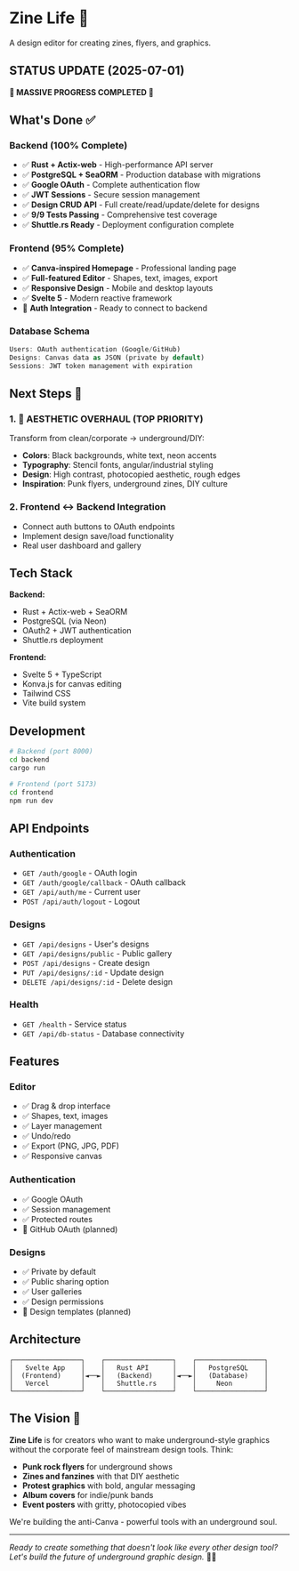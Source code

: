 # Zine Life 🤘

A design editor for creating zines, flyers, and graphics.

## STATUS UPDATE (2025-07-01)
**🎉 MASSIVE PROGRESS COMPLETED 🎉**

## What's Done ✅

### Backend (100% Complete) 
- ✅ **Rust + Actix-web** - High-performance API server
- ✅ **PostgreSQL + SeaORM** - Production database with migrations
- ✅ **Google OAuth** - Complete authentication flow
- ✅ **JWT Sessions** - Secure session management
- ✅ **Design CRUD API** - Full create/read/update/delete for designs
- ✅ **9/9 Tests Passing** - Comprehensive test coverage
- ✅ **Shuttle.rs Ready** - Deployment configuration complete

### Frontend (95% Complete)
- ✅ **Canva-inspired Homepage** - Professional landing page
- ✅ **Full-featured Editor** - Shapes, text, images, export
- ✅ **Responsive Design** - Mobile and desktop layouts
- ✅ **Svelte 5** - Modern reactive framework
- 🔄 **Auth Integration** - Ready to connect to backend

### Database Schema
```rust
Users: OAuth authentication (Google/GitHub)
Designs: Canvas data as JSON (private by default)
Sessions: JWT token management with expiration
```

## Next Steps 🚨

### 1. 🎨 AESTHETIC OVERHAUL (TOP PRIORITY)
Transform from clean/corporate → underground/DIY:
- **Colors**: Black backgrounds, white text, neon accents
- **Typography**: Stencil fonts, angular/industrial styling
- **Design**: High contrast, photocopied aesthetic, rough edges
- **Inspiration**: Punk flyers, underground zines, DIY culture

### 2. Frontend ↔ Backend Integration
- Connect auth buttons to OAuth endpoints
- Implement design save/load functionality
- Real user dashboard and gallery

## Tech Stack

**Backend:**
- Rust + Actix-web + SeaORM
- PostgreSQL (via Neon)
- OAuth2 + JWT authentication
- Shuttle.rs deployment

**Frontend:**
- Svelte 5 + TypeScript
- Konva.js for canvas editing
- Tailwind CSS
- Vite build system

## Development

```bash
# Backend (port 8000)
cd backend
cargo run

# Frontend (port 5173)  
cd frontend
npm run dev
```

## API Endpoints

### Authentication
- `GET /auth/google` - OAuth login
- `GET /auth/google/callback` - OAuth callback
- `GET /api/auth/me` - Current user
- `POST /api/auth/logout` - Logout

### Designs
- `GET /api/designs` - User's designs
- `GET /api/designs/public` - Public gallery
- `POST /api/designs` - Create design
- `PUT /api/designs/:id` - Update design
- `DELETE /api/designs/:id` - Delete design

### Health
- `GET /health` - Service status
- `GET /api/db-status` - Database connectivity

## Features

### Editor
- ✅ Drag & drop interface
- ✅ Shapes, text, images
- ✅ Layer management
- ✅ Undo/redo
- ✅ Export (PNG, JPG, PDF)
- ✅ Responsive canvas

### Authentication  
- ✅ Google OAuth
- ✅ Session management
- ✅ Protected routes
- 🔄 GitHub OAuth (planned)

### Designs
- ✅ Private by default
- ✅ Public sharing option
- ✅ User galleries
- ✅ Design permissions
- 🔄 Design templates (planned)

## Architecture

```
┌─────────────────┐    ┌─────────────────┐    ┌─────────────────┐
│   Svelte App    │    │   Rust API      │    │   PostgreSQL    │
│  (Frontend)     │◄──►│   (Backend)     │◄──►│   (Database)    │
│   Vercel        │    │   Shuttle.rs    │    │     Neon        │
└─────────────────┘    └─────────────────┘    └─────────────────┘
```

## The Vision 🤘

**Zine Life** is for creators who want to make underground-style graphics without the corporate feel of mainstream design tools. Think:

- **Punk rock flyers** for underground shows
- **Zines and fanzines** with that DIY aesthetic  
- **Protest graphics** with bold, angular messaging
- **Album covers** for indie/punk bands
- **Event posters** with gritty, photocopied vibes

We're building the anti-Canva - powerful tools with an underground soul.

---

*Ready to create something that doesn't look like every other design tool? Let's build the future of underground graphic design.* 🚀🤘